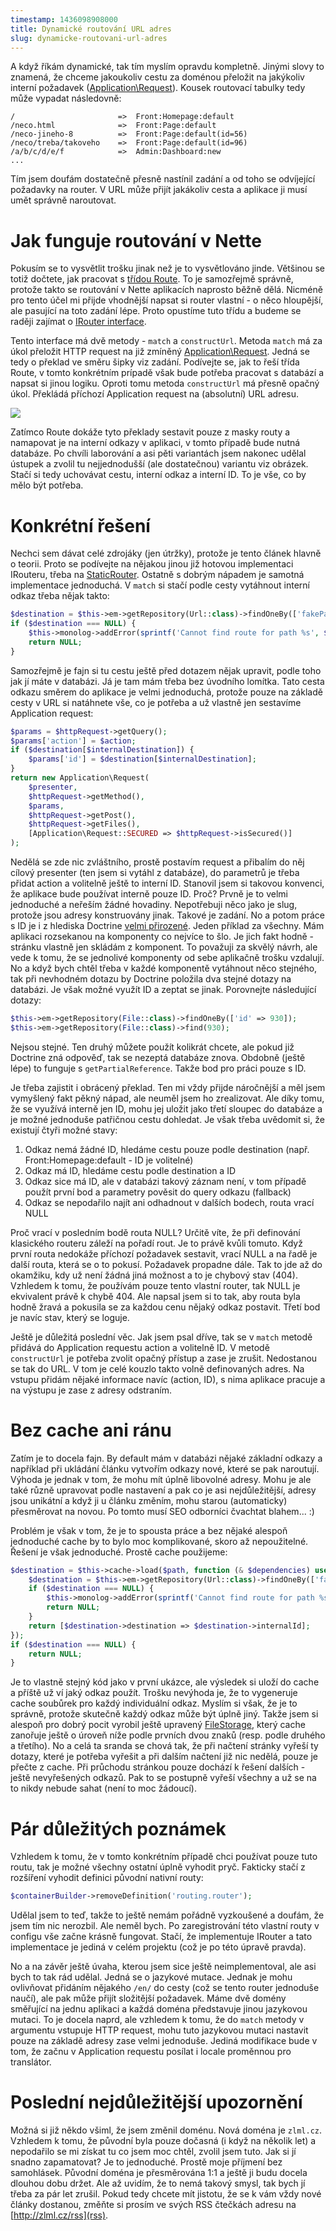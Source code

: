 ```yaml
---
timestamp: 1436098908000
title: Dynamické routování URL adres
slug: dynamicke-routovani-url-adres
---
```

A když říkám dynamické, tak tím myslím opravdu kompletně. Jinými slovy to znamená, že chceme jakoukoliv cestu za doménou přeložit na jakýkoliv interní požadavek ([Application\Request](http://api.nette.org/2.3.3/Nette.Application.Request.html)). Kousek routovací tabulky tedy může vypadat následovně:

```
/						=> 	Front:Homepage:default
/neco.html				=> 	Front:Page:default
/neco-jineho-8			=> 	Front:Page:default(id=56)
/neco/treba/takoveho	=> 	Front:Page:default(id=96)
/a/b/c/d/e/f 			=> 	Admin:Dashboard:new
...
```

Tím jsem doufám dostatečně přesně nastínil zadání a od toho se odvíjející požadavky na router. V URL může přijít jakákoliv cesta a aplikace ji musí umět správně naroutovat.

# Jak funguje routování v Nette

Pokusím se to vysvětlit trošku jinak než je to vysvětlováno jinde. Většinou se totiž dočtete, jak pracovat s [třídou Route](http://api.nette.org/2.3.3/Nette.Application.Routers.Route.html). To je samozřejmě správně, protože takto se routování v Nette aplikacích naprosto běžně dělá. Nicméně pro tento účel mi přijde vhodnější napsat si router vlastní - o něco hloupější, ale pasující na toto zadání lépe. Proto opustíme tuto třídu a budeme se raději zajímat o [IRouter interface](http://api.nette.org/2.3.3/Nette.Application.IRouter.html).

Tento interface má dvě metody - `match` a `constructUrl`. Metoda `match` má za úkol přeložit HTTP request na již zmíněný [Application\Request](http://api.nette.org/2.3.3/Nette.Application.Request.html). Jedná se tedy o překlad ve směru šipky viz zadání. Podívejte se, jak to řeší třída Route, v tomto konkrétním prípadě však bude potřeba pracovat s databází a napsat si jinou logiku. Oproti tomu metoda `constructUrl` má přesně opačný úkol. Překládá příchozí Application request na (absolutní) URL adresu.

![](https://zlmlcz-media.s3-eu-west-1.amazonaws.com/9ab04acb-febc-4901-aaad-5b554f77e529/vystrizek.png)

Zatímco Route dokáže tyto překlady sestavit pouze z masky routy a namapovat je na interní odkazy v aplikaci, v tomto případě bude nutná databáze. Po chvíli laborování a asi pěti variantách jsem nakonec udělal ústupek a zvolil tu nejjednodušší (ale dostatečnou) variantu viz obrázek. Stačí si tedy uchovávat cestu, interní odkaz a interní ID. To je vše, co by mělo být potřeba.

# Konkrétní řešení

Nechci sem dávat celé zdrojáky (jen útržky), protože je tento článek hlavně o teorii. Proto se podívejte na nějakou jinou již hotovou implementaci IRouteru, třeba na [StaticRouter](https://github.com/nextras/static-router/blob/master/src/StaticRouter.php). Ostatně s dobrým nápadem je samotná implementace jednoduchá. V `match` si stačí podle cesty vytáhnout interní odkaz třeba nějak takto:

```php
$destination = $this->em->getRepository(Url::class)->findOneBy(['fakePath' => $path]);
if ($destination === NULL) {
	$this->monolog->addError(sprintf('Cannot find route for path %s', $path));
	return NULL;
}
```

Samozřejmě je fajn si tu cestu ještě před dotazem nějak upravit, podle toho jak jí máte v databázi. Já je tam mám třeba bez úvodního lomítka. Tato cesta odkazu směrem do aplikace je velmi jednoduchá, protože pouze na základě cesty v URL si natáhnete vše, co je potřeba a už vlastně jen sestavíme Application request:

```php
$params = $httpRequest->getQuery();
$params['action'] = $action;
if ($destination[$internalDestination]) {
	$params['id'] = $destination[$internalDestination];
}
return new Application\Request(
	$presenter,
	$httpRequest->getMethod(),
	$params,
	$httpRequest->getPost(),
	$httpRequest->getFiles(),
	[Application\Request::SECURED => $httpRequest->isSecured()]
);
```

Nedělá se zde nic zvláštního, prostě postavím request a přibalím do něj cílový presenter (ten jsem si vytáhl z databáze), do parametrů je třeba přidat action a volitelně ještě to interní ID. Stanovil jsem si takovou konvenci, že aplikace bude používat interně pouze ID. Proč? Prvně je to velmi jednoduché a neřeším žádné hovadiny. Nepotřebuji něco jako je slug, protože jsou adresy konstruovány jinak. Takové je zadání. No a potom práce s ID je i z hlediska Doctrine [velmi přirozené](http://forum.nette.org/cs/23681-kdyby-doctrine-use-cases-best-practices-a-jak-vam-to-dava-smysl#p159096). Jeden příklad za všechny. Mám aplikaci rozsekanou na komponenty co nejvíce to šlo. Je jich fakt hodně - stránku vlastně jen skládám z komponent. To považuji za skvělý návrh, ale vede k tomu, že se jednolivé komponenty od sebe aplikačně trošku vzdalují. No a když bych chtěl třeba v každé komponentě vytáhnout něco stejného, tak při nevhodném dotazu by Doctrine položila dva stejné dotazy na databázi. Je však možné využít ID a zeptat se jinak. Porovnejte následující dotazy:

```php
$this->em->getRepository(File::class)->findOneBy(['id' => 930]);
$this->em->getRepository(File::class)->find(930);
```

Nejsou stejné. Ten druhý můžete použít kolikrát chcete, ale pokud již Doctrine zná odpověď, tak se nezeptá databáze znova. Obdobně (ještě lépe) to funguje s `getPartialReference`. Takže bod pro práci pouze s ID.

Je třeba zajistit i obrácený překlad. Ten mi vždy přijde náročnější a měl jsem vymyšlený fakt pěkný nápad, ale neuměl jsem ho zrealizovat. Ale díky tomu, že se využívá interně jen ID, mohu jej uložit jako třetí sloupec do databáze a je možné jednoduše patřičnou cestu dohledat. Je však třeba uvědomit si, že existují čtyři možné stavy:

1. Odkaz nemá žádné ID, hledáme cestu pouze podle destination (např. Front:Homepage:default - ID je volitelné)
2. Odkaz má ID, hledáme cestu podle destination a ID
3. Odkaz sice má ID, ale v databázi takový záznam není, v tom případě použít první bod a parametry pověsit do query odkazu (fallback)
4. Odkaz se nepodařilo najít ani odhadnout v dalších bodech, routa vrací NULL

Proč vrací v posledním bodě routa NULL? Určitě víte, že při definování klasického routeru záleží na pořadí rout. Je to právě kvůli tomuto. Když první routa nedokáže příchozí požadavek sestavit, vrací NULL a na řadě je další routa, která se o to pokusí. Požadavek propadne dále. Tak to jde až do okamžiku, kdy už není žádná jiná možnost a to je chybový stav (404). Vzhledem k tomu, že používám pouze tento vlastní router, tak NULL je ekvivalent právě k chybě 404. Ale napsal jsem si to tak, aby routa byla hodně žravá a pokusila se za každou cenu nějaký odkaz postavit. Třetí bod je navíc stav, který se loguje.

Ještě je důležitá poslední věc. Jak jsem psal dříve, tak se v `match` metodě přidává do Application requestu action a volitelně ID. V metodě `constructUrl` je potřeba zvolit opačný přístup a zase je zrušit. Nedostanou se tak do URL. V tom je celé kouzlo takto volně definovaných adres. Na vstupu přidám nějaké informace navíc (action, ID), s nima aplikace pracuje a na výstupu je zase z adresy odstraním.

# Bez cache ani ránu

Zatím je to docela fajn. By default mám v databázi nějaké základní odkazy a například při ukládání článku vytvořím odkazy nové, které se pak naroutují. Výhoda je jednak v tom, že mohu mít úplně libovolné adresy. Mohu je ale také různě upravovat podle nastavení a pak co je asi nejdůležitější, adresy jsou unikátní a když ji u článku změním, mohu starou (automaticky) přesměrovat na novou. Po tomto musí SEO odborníci čvachtat blahem... :)

Problém je však v tom, že je to spousta práce a bez nějaké alespoň jednoduché cache by to bylo moc komplikované, skoro až nepoužitelné. Řešení je však jednoduché. Prostě cache použijeme:

```php
$destination = $this->cache->load($path, function (& $dependencies) use ($path) {
	$destination = $this->em->getRepository(Url::class)->findOneBy(['fakePath' => $path]);
	if ($destination === NULL) {
		$this->monolog->addError(sprintf('Cannot find route for path %s', $path));
		return NULL;
	}
	return [$destination->destination => $destination->internalId];
});
if ($destination === NULL) {
	return NULL;
}
```

Je to vlastně stejný kód jako v první ukázce, ale výsledek si uloží do cache a příště už ví jaký odkaz použít. Trošku nevýhoda je, že to vygeneruje cache soubůrek pro každý individuální odkaz. Myslím si však, že je to správně, protože skutečně každý odkaz může být úplně jiný. Takže jsem si alespoň pro dobrý pocit vyrobil ještě upravený [FileStorage](http://api.nette.org/2.3.3/Nette.Caching.Storages.FileStorage.html), který cache zanořuje ještě o úroveň níže podle prvních dvou znaků (resp. podle druhého a třetího). No a celá ta sranda se chová tak, že při načtení stránky vyřeší ty dotazy, které je potřeba vyřešit a při dalším načtení již nic nedělá, pouze je přečte z cache. Při průchodu stránkou pouze dochází k řešení dalších - ještě nevyřešených odkazů. Pak to se postupně vyřeší všechny a už se na to nikdy nebude sahat (není to moc žádoucí).

# Pár důležitých poznámek

Vzhledem k tomu, že v tomto konkrétním případě chci používat pouze tuto routu, tak je možné všechny ostatní úplně vyhodit pryč. Fakticky stačí z rozšíření vyhodit definici původní nativní routy:

```php
$containerBuilder->removeDefinition('routing.router');
```

Udělal jsem to teď, takže to ještě nemám pořádně vyzkoušené a doufám, že jsem tím nic nerozbil. Ale neměl bych. Po zaregistrování této vlastní routy v configu vše začne krásně fungovat. Stačí, že implementuje IRouter a tato implementace je jediná v celém projektu (což je po této úpravě pravda).

No a na závěr ještě úvaha, kterou jsem sice ještě neimplementoval, ale asi bych to tak rád udělal. Jedná se o jazykové mutace. Jednak je mohu ovlivňovat přidáním nějakého `/en/` do cesty (což se tento router jednoduše naučí), ale pak může přijít složitější požadavek. Máme dvě domény směřující na jednu aplikaci a každá doména představuje jinou jazykovou mutaci. To je docela naprd, ale vzhledem k tomu, že do `match` metody v argumentu vstupuje HTTP request, mohu tuto jazykovou mutaci nastavit pouze na základě adresy zase velmi jednoduše. Jediná modifikace bude v tom, že začnu v Application requestu posílat i locale proměnnou pro translátor.

# Poslední nejdůležitější upozornění

Možná si již někdo všiml, že jsem změnil doménu. Nová doména je `zlml.cz`. Vzhledem k tomu, že původní byla pouze dočasná (i když na několik let) a nepodařilo se mi získat tu co jsem moc chtěl, zvolil jsem tuto. Jak si jí snadno zapamatovat? Je to jednoduché. Prostě moje příjmení bez samohlásek. Původní doména je přesměrována 1:1 a ještě ji budu docela dlouhou dobu držet. Ale až uvidím, že to nemá takový smysl, tak bych jí třeba za pár let zrušil. Pokud tedy chcete mít jistotu, že se k vám vždy nové články dostanou, změňte si prosím ve svých RSS čtečkách adresu na [http://zlml.cz/rss](rss).

